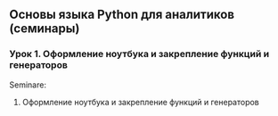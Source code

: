 ## Основы языка Python для аналитиков (семинары)
### Урок 1. Оформление ноутбука и закрепление функций и генераторов

Seminare:

1. Оформление ноутбука и закрепление функций и генераторов
